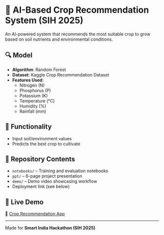 # 🌱 AI-Based Crop Recommendation System (SIH 2025)

An AI-powered system that recommends the most suitable crop to grow based on soil nutrients and environmental conditions.

## 🔍 Model
- **Algorithm**: Random Forest  
- **Dataset**: Kaggle Crop Recommendation Dataset  
- **Features Used**:  
  - Nitrogen (N)  
  - Phosphorus (P)  
  - Potassium (K)  
  - Temperature (°C)  
  - Humidity (%)  
  - Rainfall (mm)  

## 🎯 Functionality
- Input soil/environment values  
- Predicts the best crop to cultivate  

## 📂 Repository Contents
- `notebooks/` – Training and evaluation notebooks  
- `ppt/` – 6-page project presentation  
- `demo/` – Demo video showcasing workflow  
- Deployment link (see below)  

## 🚀 Live Demo
🔗 [Crop Recommendation App](https://crop-recommendation-system-icqy.onrender.com/)

---
Made for **Smart India Hackathon (SIH 2025)**
